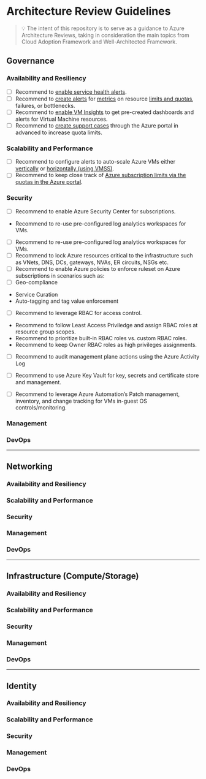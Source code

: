 # Architecture Review Guidelines

> :bulb: The intent of this repository is to serve as a guidance to Azure Architecture Reviews, taking in consideration the main topics from Cloud Adoption Framework and Well-Architected Framework.

## Governance

### Availability and Resiliency

- [ ] Recommend to [enable service health alerts](https://docs.microsoft.com/en-us/azure/service-health/alerts-activity-log-service-notifications-portal).
- [ ] Recommend to [create alerts](https://docs.microsoft.com/en-us/azure/azure-monitor/alerts/alerts-overview#create-an-alert-rule) for [metrics](https://docs.microsoft.com/en-us/azure/azure-monitor/essentials/metrics-supported) on resource [limits and quotas](https://docs.microsoft.com/en-us/azure/azure-resource-manager/management/azure-subscription-service-limits), failures, or bottlenecks.
- [ ] Recommend to [enable VM Insights](https://docs.microsoft.com/en-us/azure/azure-monitor/vm/vminsights-overview) to get pre-created dashboards and alerts for Virtual Machine resources.
- [ ] Recommend to [create support cases](https://docs.microsoft.com/en-us/azure/azure-portal/supportability/how-to-create-azure-support-request) through the Azure portal in advanced to increase quota limits.

### Scalability and Performance

- [ ] Recommend to configure alerts to auto-scale Azure VMs either [vertically](https://docs.microsoft.com/en-us/azure/virtual-machine-scale-sets/virtual-machine-scale-sets-vertical-scale-reprovision) or [horizontally (using VMSS)](https://docs.microsoft.com/en-us/azure/virtual-machine-scale-sets/virtual-machine-scale-sets-autoscale-portal).
- [ ] Recommend to keep close track of [Azure subscription limits via the quotas in the Azure portal](https://docs.microsoft.com/en-us/azure/azure-portal/supportability/resource-manager-core-quotas-request).

### Security

- [ ] Recommend to enable Azure Security Center for subscriptions.
* Recommend to re-use pre-configured log analytics workspaces for VMs.
- [ ] Recommend to re-use pre-configured log analytics workspaces for VMs.
- [ ] Recommend to lock Azure resources critical to the infrastructure such as VNets, DNS, DCs, gateways, NVAs, ER circuits, NSGs etc.
- [ ] Recommend to enable Azure policies to enforce ruleset on Azure subscriptions in scenarios such as: 
 - [ ] Geo-compliance
* Service Curation
* Auto-tagging and tag value enforcement
- [ ] Recommend to leverage RBAC for access control. 
* Recommend to follow Least Access Priviledge and assign RBAC roles at resource group scopes.
* Recommend to prioritize built-in RBAC roles vs. custom RBAC roles.
* Recommend to keep Owner RBAC roles as high privileges assignments. 
- [ ] Recommend to audit management plane actions using the Azure Activity Log
- [ ] Recommend to use Azure Key Vault for key, secrets and certificate store and management.
- [ ] Recommend to leverage Azure Automation’s Patch management, inventory, and change tracking for VMs in-guest OS controls/monitoring.


### Management

### DevOps

---

## Networking

### Availability and Resiliency

### Scalability and Performance

### Security

### Management

### DevOps

---

## Infrastructure (Compute/Storage)

### Availability and Resiliency

### Scalability and Performance

### Security

### Management

### DevOps

---

## Identity

### Availability and Resiliency

### Scalability and Performance

### Security

### Management

### DevOps



